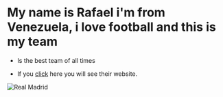 # My name is Rafael i'm from Venezuela, i love football and this is my team

- Is the best team of all times

- If you [click](https://www.realmadrid.com/en) here you will see their website.

![Real Madrid](https://e00-marca.uecdn.es/assets/multimedia/imagenes/2019/07/23/15639107386296.jpg)
